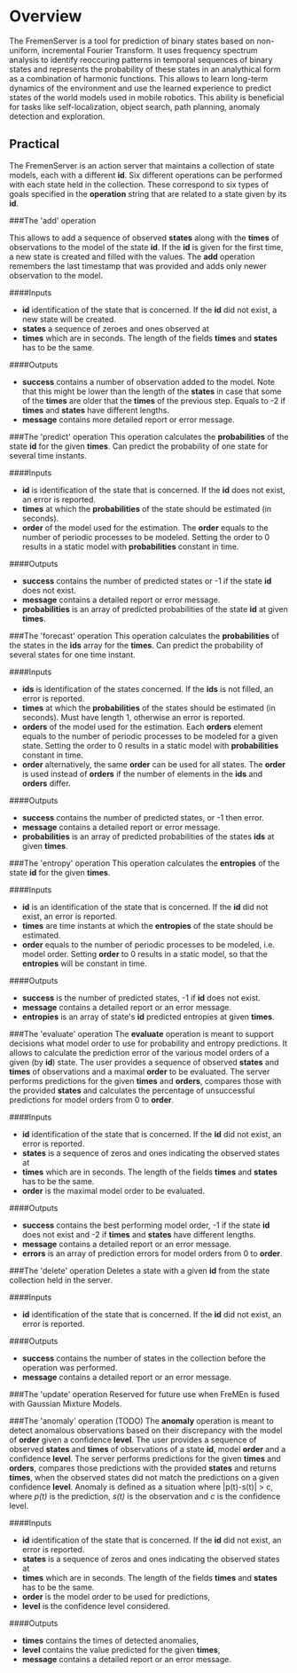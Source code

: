 # Overview

The FremenServer is a tool for prediction of binary states based on non-uniform, incremental Fourier Transform.
It uses frequency spectrum analysis to identify reoccuring patterns in temporal sequences of binary states and represents the probability of these states in an analythical form as a combination of harmonic functions. 
This allows to learn long-term dynamics of the environment and use the learned experience to predict states of the world models used in mobile robotics.
This ability is beneficial for tasks like self-localization, object search, path planning, anomaly detection and exploration.

## Practical 

The FremenServer is an action server that maintains a collection of state models, each with a different **id**.
Six different operations can be performed with each state held in the collection.
These correspond to six types of goals specified in the **operation** string that are related to a state given by its **id**.

###The 'add' operation

This allows to add a sequence of observed **states** along with the **times** of observations to the model of the state **id**.
If the **id** is given for the first time, a new state is created and filled with the values.
The **add** operation remembers the last timestamp that was provided and adds only newer observation to the model.

####Inputs
- **id** identification of the state that is concerned. If the **id** did not exist, a new state will be created. 
- **states** a sequence of zeroes and ones observed at
- **times** which are in seconds. The length of the fields **times** and **states** has to be the same.

####Outputs
- **success** contains a number of observation added to the model. Note that this might be lower than the length of the **states** in case that some of the **times** are older that the **times** of the previous step. Equals to -2 if **times** and **states** have different lengths. 
- **message** contains more detailed report or error message.

###The 'predict' operation
This operation calculates the **probabilities** of the state **id**  for the given **times**.
Can predict the probability of one state for several time instants.

####Inputs
- **id** is identification of the state that is concerned. If the **id** does not exist, an error is reported.
- **times** at which the **probabilities** of the state should be estimated (in seconds).
- **order** of the model used for the estimation. The **order** equals to the number of periodic processes to be modeled. Setting the order to 0 results in a static model with **probabilities** constant in time.

####Outputs
- **success** contains the number of predicted states or -1 if the state **id** does not exist.
- **message** contains a detailed report or error message.
- **probabilities** is an array of predicted probabilities of the state **id** at given **times**.

###The 'forecast' operation
This operation calculates the **probabilities** of the states in the **ids** array for the  **times**.
Can predict the probability of several states for one time instant.

####Inputs
- **ids** is identification of the states concerned. If the **ids** is not filled, an error is reported.
- **times** at which the **probabilities** of the states should be estimated (in seconds). Must have length 1, otherwise an error is reported. 
- **orders** of the model used for the estimation. Each **orders** element equals to the number of periodic processes to be modeled for a given state. Setting the order to 0 results in a static model with **probabilities** constant in time.
- **order** alternatively, the same **order** can be used for all states. The **order** is used instead of **orders** if the number of elements in the **ids** and **orders** differ.

####Outputs
- **success** contains the number of predicted states, or -1 then error.
- **message** contains a detailed report or error message.
- **probabilities** is an array of predicted probabilities of the states **ids** at given **times**.


###The 'entropy' operation 
This operation calculates the **entropies** of the state **id**  for the given **times**.

####Inputs
- **id** is an identification of the state that is concerned. If the **id** did not exist, an error is reported.
- **times** are time instants at which the **entropies** of the state should be estimated.
- **order** equals to the number of periodic processes to be modeled, i.e. model order. Setting **order** to 0 results in a static model, so that the **entropies** will be constant in time.

####Outputs
- **success** is the number of predicted states, -1 if **id** does not exist.
- **message** contains a detailed report or an error message.
- **entropies** is an array of state's **id** predicted entropies at given **times**.

###The 'evaluate' operation 
The **evaluate** operation is meant to support decisions what model order to use for probability and entropy predictions.
It allows to calculate the prediction error of the various model orders of a given (by **id**) state.
The user provides a sequence of observed **states** and **times** of observations and a maximal **order** to be evaluated.
The server performs predictions for the given **times** and **orders**, compares those with the provided **states** and calculates the percentage of unsuccessful predictions for model orders from 0 to **order**.

####Inputs
- **id** identification of the state that is concerned. If the **id** did not exist, an error is reported.
- **states** is a sequence of zeros and ones indicating the observed states at  
- **times** which are in seconds. The length of the fields **times** and **states** has to be the same.
- **order** is the maximal model order to be evaluated. 

####Outputs
- **success** contains the best performing model order, -1 if the state **id** does not exist and -2 if **times** and **states** have different lengths.
- **message** contains a detailed report or an error message.
- **errors** is an array of prediction errors for model orders from 0 to **order**.

###The 'delete' operation 
Deletes a state with a given **id** from the state collection held in the server.

####Inputs
- **id** identification of the state that is concerned. If the **id** did not exist, an error is reported.

####Outputs
- **success** contains the number of states in the collection before the operation was performed. 
- **message** contains a detailed report or an error message.

###The 'update' operation 
Reserved for future use when FreMEn is fused with Gaussian Mixture Models.

###The 'anomaly' operation (TODO)
The **anomaly** operation is meant to detect anomalous observations based on their discrepancy with the model of **order** given a confidence **level**. The user provides a sequence of observed **states** and **times** of observations of a state **id**, model **order** and a confidence **level**. The server performs predictions for the given **times** and **orders**, compares those predictions with the provided **states** and returns **times**, when the observed states did not match the predictions on a given confidence **level**. Anomaly is defined as a situation where |p(t)-s(t)| > c, where *p(t)* is the prediction, *s(t)* is the observation and *c* is the confidence level.

####Inputs
- **id** identification of the state that is concerned. If the **id** did not exist, an error is reported.
- **states** is a sequence of zeros and ones indicating the observed states at  
- **times** which are in seconds. The length of the fields **times** and **states** has to be the same.
- **order** is the model order to be used for predictions, 
- **level** is the confidence level considered. 

####Outputs
- **times** contains the times of detected anomalies,
- **level** contains the value predicted for the given **times**,
- **message** contains a detailed report or an error message.
